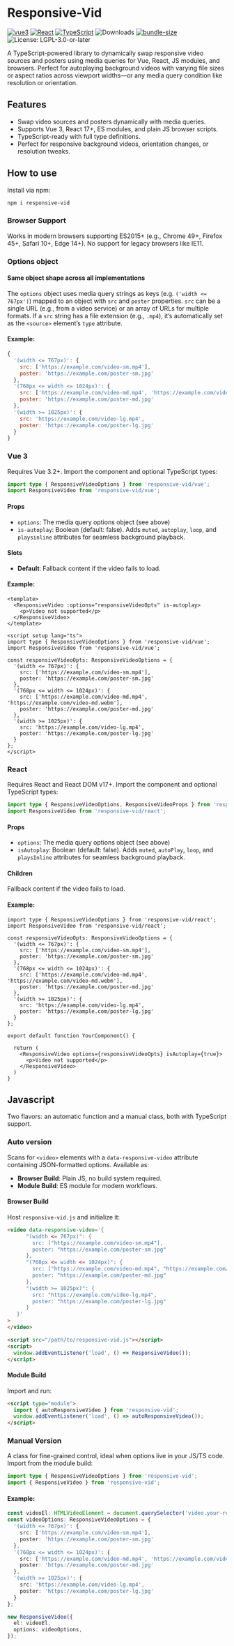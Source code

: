 # Responsive-Vid
[![vue3](https://img.shields.io/badge/Vue-v3.2+-green.svg)](https://v3.vuejs.org/)
[![React](https://img.shields.io/badge/React-v17.0+-61DAFB.svg)](https://react.dev/)
[![TypeScript](https://img.shields.io/badge/types-TypeScript-blue.svg)](https://v3.vuejs.org/)
![Downloads](https://img.shields.io/npm/dm/responsive-vid.svg)
[![bundle-size](https://badgen.net/bundlephobia/min/responsive-vid)](https://bundlephobia.com/result?p=responsive-vid)
![License: LGPL-3.0-or-later](https://img.shields.io/badge/License-LGPL--3.0--or--later-blue.svg)

A TypeScript-powered library to dynamically swap responsive video sources and posters using media queries for Vue, React, JS modules, and browsers. Perfect for autoplaying background videos with varying file sizes or aspect ratios across viewport widths—or any media query condition like resolution or orientation.

## Features
- Swap video sources and posters dynamically with media queries.
- Supports Vue 3, React 17+, ES modules, and plain JS browser scripts.
- TypeScript-ready with full type definitions.
- Perfect for responsive background videos, orientation changes, or resolution tweaks.

## How to use
Install via npm:

```bash
npm i responsive-vid
```

### Browser Support
Works in modern browsers supporting ES2015+ (e.g., Chrome 49+, Firefox 45+, Safari 10+, Edge 14+). No support for legacy browsers like IE11.

### Options object
#### Same object shape across all implementations
The `options` object uses media query strings as keys (e.g. `('width <= 767px')`) mapped to an object with `src` and `poster` properties. `src` can be a single URL (e.g., from a video service) or an array of URLs for multiple formats. If a `src` string has a file extension (e.g., `.mp4`), it’s automatically set as the `<source>` element’s `type` attribute.

#### Example:

```javascript
{
  '(width <= 767px)': {
    src: ['https://example.com/video-sm.mp4'],
    poster: 'https://example.com/poster-sm.jpg'
  },
  '(768px <= width <= 1024px)': {
    src: ['https://example.com/video-md.mp4', 'https://example.com/video-md.webm'],
    poster: 'https://example.com/poster-md.jpg'
  },
  '(width >= 1025px)': {
    src: 'https://example.com/video-lg.mp4',
    poster: 'https://example.com/poster-lg.jpg'
  }
}
```

### Vue 3
Requires Vue 3.2+. Import the component and optional TypeScript types:

```typescript
import type { ResponsiveVideoOptions } from 'responsive-vid/vue';
import ResponsiveVideo from 'responsive-vid/vue';

```
#### Props
- `options`: The media query options object (see above)
- `is-autoplay`: Boolean (default: false). Adds `muted`, `autoplay`, `loop`, and `playsinline` attributes for seamless background playback.

#### Slots
- **Default**: Fallback content if the video fails to load.

#### Example:

```vue
<template>
  <ResponsiveVideo :options="responsiveVideoOpts" is-autoplay>
    <p>Video not supported</p>
  </ResponsiveVideo>
</template>

<script setup lang="ts">
import type { ResponsiveVideoOptions } from 'responsive-vid/vue';
import ResponsiveVideo from 'responsive-vid/vue';

const responsiveVideoOpts: ResponsiveVideoOptions = {
  '(width <= 767px)': {
    src: ['https://example.com/video-sm.mp4'],
    poster: 'https://example.com/poster-sm.jpg'
  },
  '(768px <= width <= 1024px)': {
    src: ['https://example.com/video-md.mp4', 'https://example.com/video-md.webm'],
    poster: 'https://example.com/poster-md.jpg'
  },
  '(width >= 1025px)': {
    src: 'https://example.com/video-lg.mp4',
    poster: 'https://example.com/poster-lg.jpg'
  }
};
</script>
```

### React
Requires React and React DOM v17+. Import the component and optional TypeScript types:

```typescript
import type { ResponsiveVideoOptions, ResponsiveVideoProps } from 'responsive-vid/react';
import ResponsiveVideo from 'responsive-vid/react';

```
#### Props
- `options`: The media query options object (see above)
- `isAutoplay`: Boolean (default: false). Adds `muted`, `autoPlay`, `loop`, and `playsInline` attributes for seamless background playback.

#### Children
Fallback content if the video fails to load.

#### Example:

```tsx
import type { ResponsiveVideoOptions } from 'responsive-vid/react';
import ResponsiveVideo from 'responsive-vid/react';

const responsiveVideoOpts: ResponsiveVideoOptions = {
  '(width <= 767px)': {
    src: ['https://example.com/video-sm.mp4'],
    poster: 'https://example.com/poster-sm.jpg'
  },
  '(768px <= width <= 1024px)': {
    src: ['https://example.com/video-md.mp4', 'https://example.com/video-md.webm'],
    poster: 'https://example.com/poster-md.jpg'
  },
  '(width >= 1025px)': {
    src: 'https://example.com/video-lg.mp4',
    poster: 'https://example.com/poster-lg.jpg'
  }
};

export default function YourComponent() {
  
  return (
    <ResponsiveVideo options={responsiveVideoOpts} isAutoplay={true}>
      <p>Video not supported</p>
    </ResponsiveVideo>
  )
}
```

## Javascript
Two flavors: an automatic function and a manual class, both with TypeScript support.

### Auto version
Scans for `<video>` elements with a `data-responsive-video` attribute containing JSON-formatted options. Available as:
- **Browser Build**: Plain JS, no build system required.
- **Module Build**: ES module for modern workflows.

#### Browser Build
Host `responsive-vid.js` and initialize it:

```html
<video data-responsive-video='{
      "(width <= 767px)": {
        src: ["https://example.com/video-sm.mp4"],
        poster: "https://example.com/poster-sm.jpg"
      },
      "(768px <= width <= 1024px)": {
        src: ["https://example.com/video-md.mp4", "https://example.com/video-md.webm"],
        poster: "https://example.com/poster-md.jpg"
      },
      "(width >= 1025px)": {
        src: "https://example.com/video-lg.mp4",
        poster: "https://example.com/poster-lg.jpg"
      }
   }'
>
</video>

<script src="/path/to/responsive-vid.js"></script>
<script>
  window.addEventListener('load', () => ResponsiveVideo());
</script>
```
#### Module Build
Import and run:

```html
<script type="module">
  import { autoResponsiveVideo } from 'responsive-vid';
  window.addEventListener('load', () => autoResponsiveVideo());
</script>
```

### Manual Version
A class for fine-grained control, ideal when options live in your JS/TS code. Import from the module build:

```typescript
import type { ResponsiveVideoOptions } from 'responsive-vid';
import { ResponsiveVideo } from 'responsive-vid';
```

#### Example:
```typescript
const videoEl: HTMLVideoElement = document.querySelector('video.your-responsive-video');
const videoOptions: ResponsiveVideoOptions = {
  '(width <= 767px)': {
    src: ['https://example.com/video-sm.mp4'],
    poster: 'https://example.com/poster-sm.jpg'
  },
  '(768px <= width <= 1024px)': {
    src: ['https://example.com/video-md.mp4', 'https://example.com/video-md.webm'],
    poster: 'https://example.com/poster-md.jpg'
  },
  '(width >= 1025px)': {
    src: 'https://example.com/video-lg.mp4',
    poster: 'https://example.com/poster-lg.jpg'
  }
};

new ResponsiveVideo({ 
  el: videoEl, 
  options: videoOptions,
});
```
